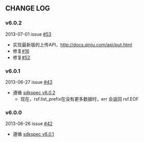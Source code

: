 ## CHANGE LOG

### v6.0.2

2013-07-01 issue [#53](https://github.com/qiniu/python-sdk/pull/53)

- 实现最新版的上传API，<http://docs.qiniu.com/api/put.html>
- 修复[#16](https://github.com/qiniu/python-sdk/issues/16)
- 修复[#52](https://github.com/qiniu/python-sdk/issues/52)

### v6.0.1

2013-06-27 issue [#43](https://github.com/qiniu/python-sdk/pull/43)

- 遵循 [sdkspec v6.0.2](https://github.com/qiniu/sdkspec/tree/v6.0.2)
	- 现在，rsf.list_prefix在没有更多数据时，err 会返回 rsf.EOF

### v6.0.0

2013-06-26 issue [#42](https://github.com/qiniu/python-sdk/pull/42)

- 遵循 [sdkspec v6.0.1](https://github.com/qiniu/sdkspec/tree/v6.0.1)
